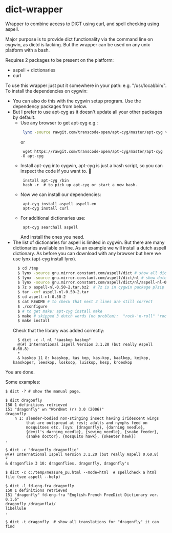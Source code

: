 # dict-wrapper
Wrapper to combine access to DICT using curl, and spell checking using aspell.

Major purpose is to provide dict functionality via the command line on cygwin, as dictd is lacking.
But the wrapper can be used on any unix platform with a bash.

Requires 2 packages to be present on the platform:
- aspell + dictionaries
- curl

To use this wrapper just put it somewhere in your path: e.g. "/usr/local/bin/".  
To install the dependencies on cygwin:
- You can also do this with the cygwin setup program. Use the dependency packages from below.
- But I prefer to use apt-cyg as it doesn't update all your other packages by default.
  - Use any browser to get apt-cyg e.g.:
    ```bash
     lynx -source rawgit.com/transcode-open/apt-cyg/master/apt-cyg > apt-cyg
    ```
     or 
    ```
     wget https://rawgit.com/transcode-open/apt-cyg/master/apt-cyg -O apt-cyg
    ```
  - Install apt-cyg into cygwin, apt-cyg is just a bash script, so you can inspect the code if you want to. :slightly_smiling_face:
    ```
     install apt-cyg /bin
     hash -r  # to pick up apt-cyg or start a new bash.
    ``` 
  - Now we can install our dependencies:  
    ```
     apt-cyg install aspell aspell-en 
     apt-cyg install curl
    ```
  - For additional dictionaries use:
    ```
     apt-cyg searchall aspell
    ```
    And install the ones you need.
- The list of dictionaries for aspell is limited in cygwin. But there are many dictionaries
  available on line. As an example we will install a dutch aspell dictionary. As before you can 
  download with any browser but here we use lynx (apt-cyg install lynx).
  ```bash
    $ cd /tmp
    $ lynx -source gnu.mirror.constant.com/aspell/dict # show all dictionaries available
    $ lynx -source gnu.mirror.constant.com/aspell/dict/nl # show dutch dictionaries
    $ lynx -source gnu.mirror.constant.com/aspell/dict/nl/aspell-nl-0.50-2.tar.bz2 > aspell-nl-0.50-2.tar.bz2 # get the lastest(?) 
    $ 7z x aspell-nl-0.50-2.tar.bz2  # 7z is in cygwin package p7zip
    $ tar -xvf aspell-nl-0.50-2.tar
    $ cd aspell-nl-0.50-2
    $ cat README # to check that next 3 lines are still correct
    $ ./configure
    $ # to get make: apt-cyg install make 
    $ make # skipped 3 dutch words (no problem):  "rock-'n-roll" "rock-'n-roller" "spring-in-'t-veld"
    $ make install
  ```
  Check that the library was added correctly:
  ```
    $ dict -c -l nl "kaaskop kaskop"
    @(#) International Ispell Version 3.1.20 (but really Aspell 0.60.8)
    *
    & kaskop 11 8: kaaskop, kas kop, kas-kop, kaalkop, keikop, kaaskoper, leeskop, loskoop, luiskop, kesp, kroeskop
  ```
You are done.

Some examples:
  ```
  $ dict -? # show the manual page.
  
  $ dict dragonfly
  150 1 definitions retrieved
  151 "dragonfly" wn "WordNet (r) 3.0 (2006)"
  dragonfly
      n 1: slender-bodied non-stinging insect having iridescent wings
           that are outspread at rest; adults and nymphs feed on
           mosquitoes etc. [syn: {dragonfly}, {darning needle},
           {devil's darning needle}, {sewing needle}, {snake feeder},
           {snake doctor}, {mosquito hawk}, {skeeter hawk}]
  .
  
  $ dict -c "dragonfly dragonflie"
  @(#) International Ispell Version 3.1.20 (but really Aspell 0.60.8)
  * 
  & dragonflie 3 10: dragonflies, dragonfly, dragonfly's
  
  $ dict -c c:/temp/measure_pu.html --mode=html  # spellcheck a html file (see aspell --help) 
  
  $ dict -l fd-eng-fra dragonfly
  150 1 definitions retrieved
  151 "dragonfly" fd-eng-fra "English-French FreeDict Dictionary ver. 0.1.6"
  dragonfly /drægənflai/
  libellule
  .
  
  $ dict -t dragonfly  # show all translations for "dragonfly" it can find 
  ```
